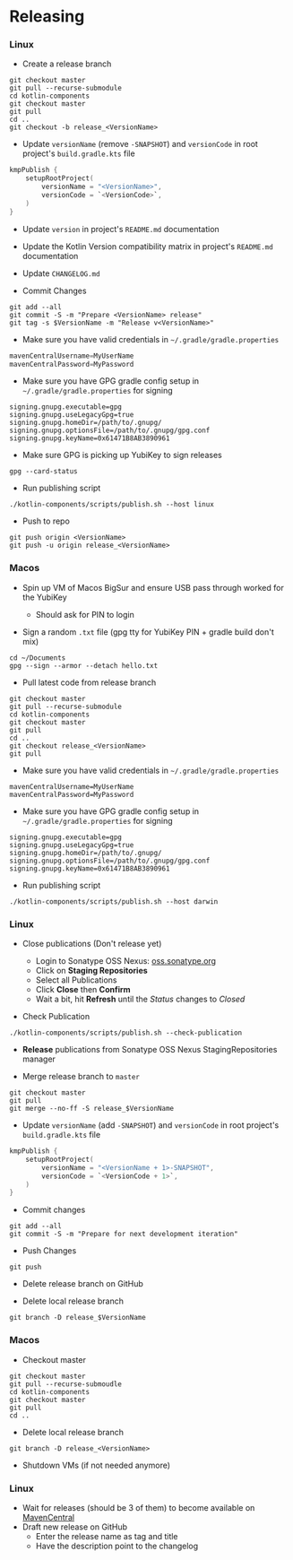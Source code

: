 # Releasing

### Linux

- Create a release branch
```
git checkout master
git pull --recurse-submodule
cd kotlin-components
git checkout master
git pull
cd ..
git checkout -b release_<VersionName>
```

- Update `versionName` (remove `-SNAPSHOT`) and `versionCode` in root project's `build.gradle.kts` file
```kotlin
kmpPublish {
    setupRootProject(
        versionName = "<VersionName>",
        versionCode = `<VersionCode>`,
    )
}
```

- Update `version` in project's `README.md` documentation

- Update the Kotlin Version compatibility matrix in project's `README.md` documentation

- Update `CHANGELOG.md`

- Commit Changes
```
git add --all
git commit -S -m "Prepare <VersionName> release"
git tag -s $VersionName -m "Release v<VersionName>"
```

- Make sure you have valid credentials in `~/.gradle/gradle.properties`
```groovy
mavenCentralUsername=MyUserName
mavenCentralPassword=MyPassword
```

- Make sure you have GPG gradle config setup in `~/.gradle/gradle.properties` for signing
```
signing.gnupg.executable=gpg
signing.gnupg.useLegacyGpg=true
signing.gnupg.homeDir=/path/to/.gnupg/
signing.gnupg.optionsFile=/path/to/.gnupg/gpg.conf
signing.gnupg.keyName=0x61471B8AB3890961
```

- Make sure GPG is picking up YubiKey to sign releases
```
gpg --card-status
```

- Run publishing script
```
./kotlin-components/scripts/publish.sh --host linux
```

- Push to repo
```
git push origin <VersionName>
git push -u origin release_<VersionName>
```

### Macos

- Spin up VM of Macos BigSur and ensure USB pass through worked for the YubiKey
    - Should ask for PIN to login

- Sign a random `.txt` file (gpg tty for YubiKey PIN + gradle build don't mix)
```
cd ~/Documents
gpg --sign --armor --detach hello.txt
```

- Pull latest code from release branch
```
git checkout master
git pull --recurse-submodule
cd kotlin-components
git checkout master
git pull
cd ..
git checkout release_<VersionName>
git pull
```

- Make sure you have valid credentials in `~/.gradle/gradle.properties`
```
mavenCentralUsername=MyUserName
mavenCentralPassword=MyPassword
```

- Make sure you have GPG gradle config setup in `~/.gradle/gradle.properties` for signing
```
signing.gnupg.executable=gpg
signing.gnupg.useLegacyGpg=true
signing.gnupg.homeDir=/path/to/.gnupg/
signing.gnupg.optionsFile=/path/to/.gnupg/gpg.conf
signing.gnupg.keyName=0x61471B8AB3890961
```

- Run publishing script
```
./kotlin-components/scripts/publish.sh --host darwin
```

### Linux
- Close publications (Don't release yet)
    - Login to Sonatype OSS Nexus: [oss.sonatype.org](https://oss.sonatype.org/#stagingRepositories)
    - Click on **Staging Repositories**
    - Select all Publications
    - Click **Close** then **Confirm**
    - Wait a bit, hit **Refresh** until the *Status* changes to *Closed*

- Check Publication
```
./kotlin-components/scripts/publish.sh --check-publication
```

- **Release** publications from Sonatype OSS Nexus StagingRepositories manager

- Merge release branch to `master`
```
git checkout master
git pull
git merge --no-ff -S release_$VersionName
```

- Update `versionName` (add `-SNAPSHOT`) and `versionCode` in root project's `build.gradle.kts` file
```kotlin
kmpPublish {
    setupRootProject(
        versionName = "<VersionName + 1>-SNAPSHOT",
        versionCode = `<VersionCode + 1>`,
    )
}
```

- Commit changes
```
git add --all
git commit -S -m "Prepare for next development iteration"
```

- Push Changes
```
git push
```

- Delete release branch on GitHub

- Delete local release branch
```
git branch -D release_$VersionName
```

### Macos

- Checkout master
```
git checkout master
git pull --recurse-submoudle
cd kotlin-components
git checkout master
git pull
cd ..
```

- Delete local release branch
```
git branch -D release_<VersionName>
```

- Shutdown VMs (if not needed anymore)

### Linux

- Wait for releases (should be 3 of them) to become available on [MavenCentral](https://repo1.maven.org/maven2/io/matthewnelson/kotlin-components/)
- Draft new release on GitHub
    - Enter the release name <VersionName> as tag and title
    - Have the description point to the changelog
